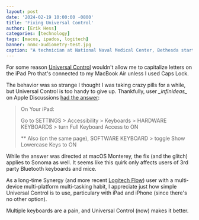 ```yaml
---
layout: post
date: '2024-02-19 10:00:00 -0800'
title: 'Fixing Universal Control'
author: [Erik Hess]
categories: [technology]
tags: [macos, ipados, logitech]
banner: nnmc-audiometry-test.jpg 
caption: "A technician at National Naval Medical Center, Bethesda starts an audiometry test, 1977. [Navy Medicine Historical Files Collection](https://flic.kr/p/2hXfBRB)"
---
```


For some reason [Universal Control](https://support.apple.com/en-us/102459) wouldn't allow me to capitalize letters on the iPad Pro that's connected to my MacBook Air unless I used Caps Lock. 

The behavior was so strange I thought I was taking crazy pills for a while, but Universal Control is too handy to give up. Thankfully, user _\_infinideas\__ on Apple Discussions [had the answer](https://discussions.apple.com/thread/253744159?sortBy=best):

> On Your iPad:
>
> Go to SETTINGS > Accessibility > Keyboards > HARDWARE KEYBOARDS > turn Full Keyboard Access to ON
>
> ** Also (on the same page), SOFTWARE KEYBOARD > toggle Show Lowercase Keys to ON

While the answer was directed at macOS Monterey, the fix (and the glitch) applies to Sonoma as well. It seems like this quirk only affects users of 3rd party Bluetooth keyboards and mice.

As a long-time Synergy (and more recent [Logitech Flow](https://www.logitech.com/en-us/software/features/flow.html)) user with a multi-device multi-platform multi-tasking habit, I appreciate just how simple Universal Control is to use, particulary with iPad and iPhone (since there's no other option).

Multiple keyboards are a pain, and Universal Control (now) makes it better.